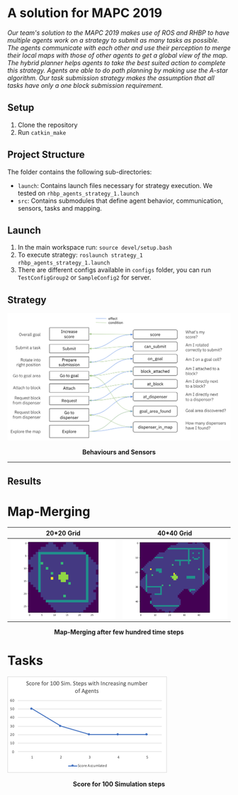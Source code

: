 # A solution for MAPC 2019

_Our team's solution to the MAPC 2019 makes use of ROS and RHBP to have multiple agents work on a strategy to submit as many tasks as possible. The agents communicate with each other and use their perception to merge their local maps with those of other agents to get a global view of the map. The hybrid planner helps agents to take the best suited action to complete this strategy. Agents are able to do path planning by making use the A-star algorithm. *Our task submission strategy makes the assumption that all tasks have only a one block submission requirement.*_

## Setup

1. Clone the repository
2. Run `catkin_make` 

## Project Structure
The folder contains the following sub-directories:

 - `launch`: Contains launch files necessary for strategy execution. We tested on `rhbp_agents_strategy_1.launch`
 - `src`: Contains submodules that define agent behavior, communication, sensors, tasks and mapping. 
 
## Launch

 1. In the main workspace run: `source devel/setup.bash` 
 2. To execute strategy: `roslaunch strategy_1 rhbp_agents_strategy_1.launch`
 3. There are different configs available in `configs` folder, you can run `TestConfigGroup2` or `SampleConfig2` for server.


## Strategy

![](./figures/strategy.png)

**<p align="center">Behaviours and Sensors</p>**

----------------------

## Results

# Map-Merging

20*20 Grid             |  40*40 Grid 
:-------------------------:|:-------------------------:
![](./figures/small_map.png)  |  ![](./figures/big_map.png)

**<p align="center">Map-Merging after few hundred time steps </p>**

# Tasks

![](./figures/score.png)

**<p align="center">Score for 100 Simulation steps</p>**






